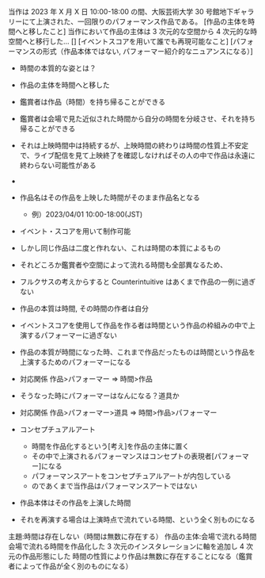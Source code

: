 当作は 2023 年 X 月 X 日 10:00-18:00 の間、大阪芸術大学 30 号館地下ギャラリーにて上演された、一回限りのパフォーマンス作品である。
[作品の主体を時間へと移したこと]
当作において作品の主体は 3 次元的な空間から 4 次元的な時空間へと移行した...
[]
[イベントスコアを用いて誰でも再現可能なこと]
[パフォーマンスの形式（作品本体ではない, パフォーマー紹介的なニュアンスになる）]

- 時間の本質的な姿とは？
- 作品の主体を時間へと移した
- 鑑賞者は作品（時間）を持ち帰ることができる
- 鑑賞者は会場で見た近似された時間から自分の時間を分岐させ、それを持ち帰ることができる
- それは上映時間中は持続するが、上映時間の終わりは時間の性質上不安定で、ライブ配信を見て上映終了を確認しなければその人の中で作品は永遠に終わらない可能性がある
-

- 作品名はその作品を上映した時間がそのまま作品名となる
  - 例）2023/04/01 10:00-18:00(JST)
- イベント・スコアを用いて制作可能
- しかし同じ作品は二度と作れない、これは時間の本質によるもの
- それどころか鑑賞者や空間によって流れる時間も全部異なるため、
- フルクサスの考えからすると Counterintuitive はあくまで作品の一例に過ぎない
- 作品の本質は時間, その時間の作者は自分
- イベントスコアを使用して作品を作る者は時間という作品の枠組みの中で上演するパフォーマーに過ぎない
- 作品の本質が時間になった時、これまで作品だったものは時間という作品を上演するためのパフォーマーになる
- 対応関係 作品>パフォーマー => 時間>作品
- そうなった時にパフォーマーはなんになる？道具か
- 対応関係 作品>パフォーマー>道具 => 時間>作品>パフォーマー
- コンセプチュアルアート
  - 時間を作品化するという[考え]を作品の主体に置く
  - その中で上演されるパフォーマンスはコンセプトの表現者[パフォーマー]になる
  - パフォーマンスアートをコンセプチュアルアートが内包している
  - のであくまで当作品はパフォーマンスアートではない
- 作品本体はその作品を上演した時間
- それを再演する場合は上演時点で流れている時間、という全く別ものになる

主題:時間は存在しない（時間は無数に存在する）
作品の主体:会場で流れる時間
会場で流れる時間を作品化した
3 次元のインスタレーションに軸を追加し 4 次元の作品形態にした
時間の性質により作品は無数に存在することになる（鑑賞者によって作品が全く別のものになる）
